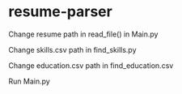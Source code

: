 # resume-parser

Change resume path in read_file() in Main.py

Change skills.csv path in find_skills.py

Change education.csv path in find_education.csv

Run Main.py
